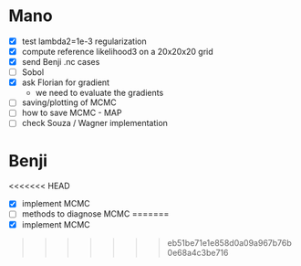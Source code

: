 # Mano
- [X] test lambda2=1e-3 regularization
- [X] compute reference likelihood3 on a 20x20x20 grid
- [X] send Benji .nc cases
- [ ] Sobol
- [X] ask Florian for gradient
  - we need to evaluate the gradients
- [ ] saving/plotting of MCMC
- [ ] how to save MCMC - MAP
- [ ] check Souza / Wagner implementation

# Benji
<<<<<<< HEAD
- [x] implement MCMC
- [ ] methods to diagnose MCMC
=======
- [X] implement MCMC
>>>>>>> eb51be71e1e858d0a09a967b76b0e68a4c3be716
